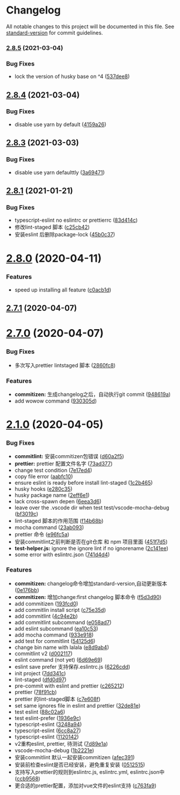 # Changelog

All notable changes to this project will be documented in this file. See [standard-version](https://github.com/conventional-changelog/standard-version) for commit guidelines.

### [2.8.5](https://github.com/JE-lee/wowow/compare/v2.8.4...v2.8.5) (2021-03-04)


### Bug Fixes

* lock the version of husky base on ^4 ([537dee8](https://github.com/JE-lee/wowow/commit/537dee8ffc29818711531f544165b68b8033ebb5))

<a name="2.8.4"></a>
## [2.8.4](https://github.com/JE-lee/wowow/compare/v2.8.3...v2.8.4) (2021-03-04)


### Bug Fixes

* disable use yarn by default ([4159a26](https://github.com/JE-lee/wowow/commit/4159a26))



<a name="2.8.3"></a>
## [2.8.3](https://github.com/JE-lee/wowow/compare/v2.8.1...v2.8.3) (2021-03-03)


### Bug Fixes

* disable use yarn defaulttly ([3a69471](https://github.com/JE-lee/wowow/commit/3a69471))



<a name="2.8.1"></a>
## [2.8.1](https://github.com/JE-lee/wowow/compare/v2.8.0...v2.8.1) (2021-01-21)


### Bug Fixes

* typescript-eslint no eslintrc or prettierrc ([83d414c](https://github.com/JE-lee/wowow/commit/83d414c))
* 修改lint-staged 脚本 ([c25cb42](https://github.com/JE-lee/wowow/commit/c25cb42))
* 安装eslint 后删除package-lock ([45b0c37](https://github.com/JE-lee/wowow/commit/45b0c37))



<a name="2.8.0"></a>
# [2.8.0](https://github.com/JE-lee/wowow/compare/v2.7.1...v2.8.0) (2020-04-11)


### Features

* speed up installing all feature ([c0acb1d](https://github.com/JE-lee/wowow/commit/c0acb1d))



<a name="2.7.1"></a>
## [2.7.1](https://github.com/JE-lee/wowow/compare/v2.7.0...v2.7.1) (2020-04-07)



<a name="2.7.0"></a>
# [2.7.0](https://github.com/JE-lee/wowow/compare/v2.1.0...v2.7.0) (2020-04-07)


### Bug Fixes

* 多次写入prettier lintstaged 脚本 ([2860fc8](https://github.com/JE-lee/wowow/commit/2860fc8))


### Features

* **commitizen:** 生成changelog之后，自动执行git commit ([948619a](https://github.com/JE-lee/wowow/commit/948619a))
* add wowow command ([930305d](https://github.com/JE-lee/wowow/commit/930305d))



<a name="2.1.0"></a>
# [2.1.0](https://github.com/JE-lee/wowow/compare/7dd341c...v2.1.0) (2020-04-05)


### Bug Fixes

* **commitlint:** 安装commitizen包错误 ([d60a2f5](https://github.com/JE-lee/wowow/commit/d60a2f5))
* **prettier:** prettier 配置文件名字 ([73ad377](https://github.com/JE-lee/wowow/commit/73ad377))
* change test condition ([7e17ed4](https://github.com/JE-lee/wowow/commit/7e17ed4))
* copy file error ([aabfc10](https://github.com/JE-lee/wowow/commit/aabfc10))
* ensure eslint is ready before install lint-staged ([1c2b465](https://github.com/JE-lee/wowow/commit/1c2b465))
* husky hooks ([e280c35](https://github.com/JE-lee/wowow/commit/e280c35))
* husky package name ([2eff6e1](https://github.com/JE-lee/wowow/commit/2eff6e1))
* lack cross-spawn depen ([6eea3d6](https://github.com/JE-lee/wowow/commit/6eea3d6))
* leave over the .vscode dir when test test/vscode-mocha-debug ([bf3019c](https://github.com/JE-lee/wowow/commit/bf3019c))
* lint-staged 脚本的作用范围 ([f14b68b](https://github.com/JE-lee/wowow/commit/f14b68b))
* mocha command ([23ab093](https://github.com/JE-lee/wowow/commit/23ab093))
* prettier 命令 ([e96fc5a](https://github.com/JE-lee/wowow/commit/e96fc5a))
* 安装commitlint之前判断是否在git仓库 和 npm 项目里面 ([451f7d5](https://github.com/JE-lee/wowow/commit/451f7d5))
* **test-helper.js:** ignore the ignore lint if no ignorename ([2c141ee](https://github.com/JE-lee/wowow/commit/2c141ee))
* some error with eslintrc.json ([741d4d4](https://github.com/JE-lee/wowow/commit/741d4d4))


### Features

* **commitizen:** changelog命令增加standard-version,自动更新版本 ([0e176bb](https://github.com/JE-lee/wowow/commit/0e176bb))
* **commitizen:** 增加change:first changelog 脚本命令 ([f5d3d90](https://github.com/JE-lee/wowow/commit/f5d3d90))
* add commitizen ([193fcd0](https://github.com/JE-lee/wowow/commit/193fcd0))
* add commitlin install script ([c75e35d](https://github.com/JE-lee/wowow/commit/c75e35d))
* add commitlint ([4c94e2b](https://github.com/JE-lee/wowow/commit/4c94e2b))
* add commitlint subcommand ([e058ad7](https://github.com/JE-lee/wowow/commit/e058ad7))
* add eslint subcommand ([ea10c53](https://github.com/JE-lee/wowow/commit/ea10c53))
* add mocha command ([933e918](https://github.com/JE-lee/wowow/commit/933e918))
* add test for commitlint ([54125d6](https://github.com/JE-lee/wowow/commit/54125d6))
* change bin name with lalala ([e8d9ab4](https://github.com/JE-lee/wowow/commit/e8d9ab4))
* commitlint v2 ([d002117](https://github.com/JE-lee/wowow/commit/d002117))
* eslint command (not yet) ([6d69e69](https://github.com/JE-lee/wowow/commit/6d69e69))
* eslint save prefer 支持保存.eslintrc.js ([6226cdd](https://github.com/JE-lee/wowow/commit/6226cdd))
* init project ([7dd341c](https://github.com/JE-lee/wowow/commit/7dd341c))
* lint-staged ([dfd0d97](https://github.com/JE-lee/wowow/commit/dfd0d97))
* pre-commit with eslint and prettier ([c265212](https://github.com/JE-lee/wowow/commit/c265212))
* prettier ([78f91cb](https://github.com/JE-lee/wowow/commit/78f91cb))
* prettier 的lint-staged脚本 ([c7e608f](https://github.com/JE-lee/wowow/commit/c7e608f))
* set same ignores file in eslint and prettier ([32de81e](https://github.com/JE-lee/wowow/commit/32de81e))
* test eslint ([88c02a6](https://github.com/JE-lee/wowow/commit/88c02a6))
* test eslint-prefer ([1936e9c](https://github.com/JE-lee/wowow/commit/1936e9c))
* typescript-eslint ([3248a94](https://github.com/JE-lee/wowow/commit/3248a94))
* typescript-eslint ([6cc8a27](https://github.com/JE-lee/wowow/commit/6cc8a27))
* typescript-eslint ([1120142](https://github.com/JE-lee/wowow/commit/1120142))
* v2重构eslint, prettier, 待测试 ([7d89e1a](https://github.com/JE-lee/wowow/commit/7d89e1a))
* vscode-mocha-debug ([1b2221e](https://github.com/JE-lee/wowow/commit/1b2221e))
* 安装commitlint 默认一起安装commitizen ([afec391](https://github.com/JE-lee/wowow/commit/afec391))
* 安装前检查eslint是否已经安装，避免重复安装 ([0512515](https://github.com/JE-lee/wowow/commit/0512515))
* 支持写入prettier的规则到eslintrc.js, eslintrc.yml, eslintrc.json中 ([ccb9568](https://github.com/JE-lee/wowow/commit/ccb9568))
* 更合适的prettier配置，添加对vue文件的eslint支持 ([c763fa9](https://github.com/JE-lee/wowow/commit/c763fa9))
